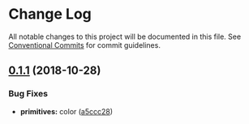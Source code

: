 # Change Log

All notable changes to this project will be documented in this file.
See [Conventional Commits](https://conventionalcommits.org) for commit guidelines.

<a name="0.1.1"></a>
## [0.1.1](https://github.com/christoferolaison/christoferolaison/compare/@christoferolaison/git-diff-prev-commit@0.1.1-next-41cac2.0...@christoferolaison/git-diff-prev-commit@0.1.1) (2018-10-28)


### Bug Fixes

* **primitives:** color ([a5ccc28](https://github.com/christoferolaison/christoferolaison/commit/a5ccc28))
